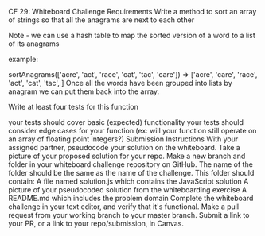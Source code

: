 CF 29: Whiteboard Challenge
Requirements
Write a method to sort an array of strings so that all the anagrams are next to each other

Note - we can use a hash table to map the sorted version of a word to a list of its anagrams

example:

sortAnagrams(['acre', 'act', 'race', 'cat', 'tac', 'care'])
=> ['acre', 'care', 'race', 'act', 'cat', 'tac', ]
Once all the words have been grouped into lists by anagram we can put them back into the array.

Write at least four tests for this function

your tests should cover basic (expected) functionality
your tests should consider edge cases for your function (ex: will your function still operate on an array of floating point integers?)
Submission Instructions
With your assigned partner, pseudocode your solution on the whiteboard. Take a picture of your proposed solution for your repo.
Make a new branch and folder in your whiteboard challenge repository on GitHub. The name of the folder should be the same as the name of the challenge.
This folder should contain:
A file named solution.js which contains the JavaScript solution
A picture of your pseudocoded solution from the whiteboarding exercise
A README.md which includes the problem domain
Complete the whiteboard challenge in your text editor, and verify that it's functional.
Make a pull request from your working branch to your master branch.
Submit a link to your PR, or a link to your repo/submission, in Canvas.